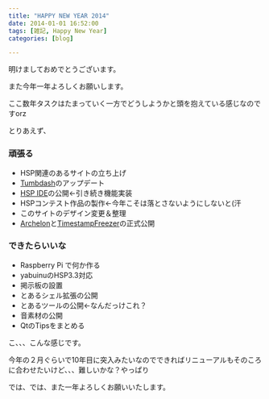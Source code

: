 ```yaml
---
title: "HAPPY NEW YEAR 2014"
date: 2014-01-01 16:52:00
tags: [雑記, Happy New Year]
categories: [blog]

---
```


明けましておめでとうございます。

また今年一年よろしくお願いします。

ここ数年タスクはたまっていく一方でどうしようかと頭を抱えている感じなのですorz

とりあえず、

### 頑張る

  * HSP関連のあるサイトの立ち上げ
  * [Tumbdash][1]のアップデート
  * [HSP IDE][2]の公開←引き続き機能実装
  * HSPコンテスト作品の製作←今年こそは落とさないようにしないと(汗
  * このサイトのデザイン変更＆整理
  * [Archelon][3]と[TimestampFreezer][4]の正式公開

 [1]: https://play.google.com/store/apps/details?id=net.sharkpp.Tumbdash
 [2]: https://github.com/sharkpp/hspide
 [3]: https://github.com/sharkpp/Archelon
 [4]: https://github.com/sharkpp/TimestampFreezer

### できたらいいな

  * Raspberry Pi で何か作る
  * yabuinuのHSP3.3対応
  * 掲示板の設置
  * とあるシェル拡張の公開
  * とあるツールの公開←なんだっけこれ？
  * 音素材の公開
  * QtのTipsをまとめる

こ、、、こんな感じです。

今年の２月ぐらいで10年目に突入みたいなのでできればリニューアルもそのころに合わせたいけど、、、難しいかな？やっぱり

では、では、また一年よろしくお願いいたします。